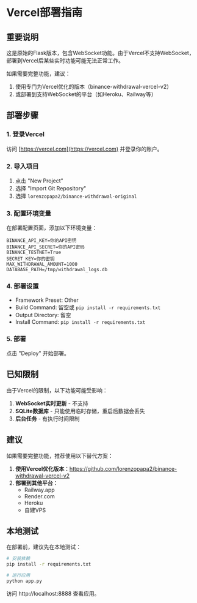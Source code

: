 # Vercel部署指南

## 重要说明

这是原始的Flask版本，包含WebSocket功能。由于Vercel不支持WebSocket，部署到Vercel后某些实时功能可能无法正常工作。

如果需要完整功能，建议：
1. 使用专门为Vercel优化的版本（binance-withdrawal-vercel-v2）
2. 或部署到支持WebSocket的平台（如Heroku、Railway等）

## 部署步骤

### 1. 登录Vercel

访问 [https://vercel.com](https://vercel.com) 并登录你的账户。

### 2. 导入项目

1. 点击 "New Project"
2. 选择 "Import Git Repository"
3. 选择 `lorenzopapa2/binance-withdrawal-original`

### 3. 配置环境变量

在部署配置页面，添加以下环境变量：

```
BINANCE_API_KEY=你的API密钥
BINANCE_API_SECRET=你的API密码
BINANCE_TESTNET=True
SECRET_KEY=你的密钥
MAX_WITHDRAWAL_AMOUNT=1000
DATABASE_PATH=/tmp/withdrawal_logs.db
```

### 4. 部署设置

- Framework Preset: Other
- Build Command: 留空或 `pip install -r requirements.txt`
- Output Directory: 留空
- Install Command: `pip install -r requirements.txt`

### 5. 部署

点击 "Deploy" 开始部署。

## 已知限制

由于Vercel的限制，以下功能可能受影响：

1. **WebSocket实时更新** - 不支持
2. **SQLite数据库** - 只能使用临时存储，重启后数据会丢失
3. **后台任务** - 有执行时间限制

## 建议

如果需要完整功能，推荐使用以下替代方案：

1. **使用Vercel优化版本**：https://github.com/lorenzopapa2/binance-withdrawal-vercel-v2
2. **部署到其他平台**：
   - Railway.app
   - Render.com
   - Heroku
   - 自建VPS

## 本地测试

在部署前，建议先在本地测试：

```bash
# 安装依赖
pip install -r requirements.txt

# 运行应用
python app.py
```

访问 http://localhost:8888 查看应用。